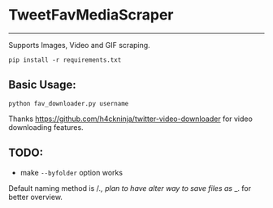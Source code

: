# TweetFavMediaScraper
---
Supports Images, Video and GIF scraping.

`pip install -r requirements.txt`
## Basic Usage:
`python fav_downloader.py username`

Thanks https://github.com/h4ckninja/twitter-video-downloader for video downloading features.

## TODO:
- make `--byfolder` option works

Default naming method is <username>/<tweetid>_<order>.<extension>,
plan to have alter way to save files as <username>_<tweetid>_<order>.<extension> for better overview.
